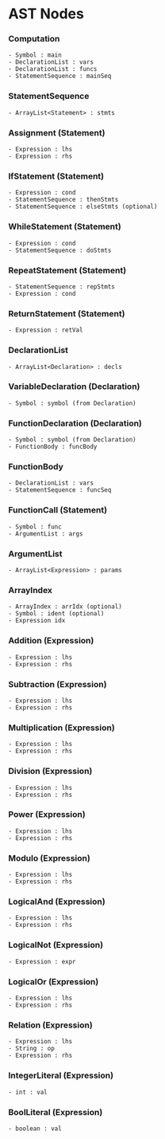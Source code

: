 # AST Nodes

### Computation

    - Symbol : main
    - DeclarationList : vars
    - DeclarationList : funcs
    - StatementSequence : mainSeq

### StatementSequence

    - ArrayList<Statement> : stmts

### Assignment (Statement)

    - Expression : lhs
    - Expression : rhs

### IfStatement (Statement)

    - Expression : cond
    - StatementSequence : thenStmts
    - StatementSequence : elseStmts (optional)

### WhileStatement (Statement)

    - Expression : cond
    - StatementSequence : doStmts

### RepeatStatement (Statement)

    - StatementSequence : repStmts
    - Expression : cond

### ReturnStatement (Statement)

    - Expression : retVal

### DeclarationList

    - ArrayList<Declaration> : decls

### VariableDeclaration (Declaration)

    - Symbol : symbol (from Declaration)

### FunctionDeclaration (Declaration)

    - Symbol : symbol (from Declaration)
    - FunctionBody : funcBody

### FunctionBody

    - DeclarationList : vars
    - StatementSequence : funcSeq

### FunctionCall (Statement)

    - Symbol : func
    - ArgumentList : args

### ArgumentList

    - ArrayList<Expression> : params

### ArrayIndex

    - ArrayIndex : arrIdx (optional)
    - Symbol : ident (optional)
    - Expression idx

### Addition (Expression)

    - Expression : lhs
    - Expression : rhs

### Subtraction (Expression)

    - Expression : lhs
    - Expression : rhs

### Multiplication (Expression)

    - Expression : lhs
    - Expression : rhs

### Division (Expression)

    - Expression : lhs
    - Expression : rhs

### Power (Expression)

    - Expression : lhs
    - Expression : rhs

### Modulo (Expression)

    - Expression : lhs
    - Expression : rhs

### LogicalAnd (Expression)

    - Expression : lhs
    - Expression : rhs

### LogicalNot (Expression)

    - Expression : expr

### LogicalOr (Expression)

    - Expression : lhs
    - Expression : rhs

### Relation (Expression)

    - Expression : lhs
    - String : op
    - Expression : rhs

### IntegerLiteral (Expression)

    - int : val

### BoolLiteral (Expression)

    - boolean : val

